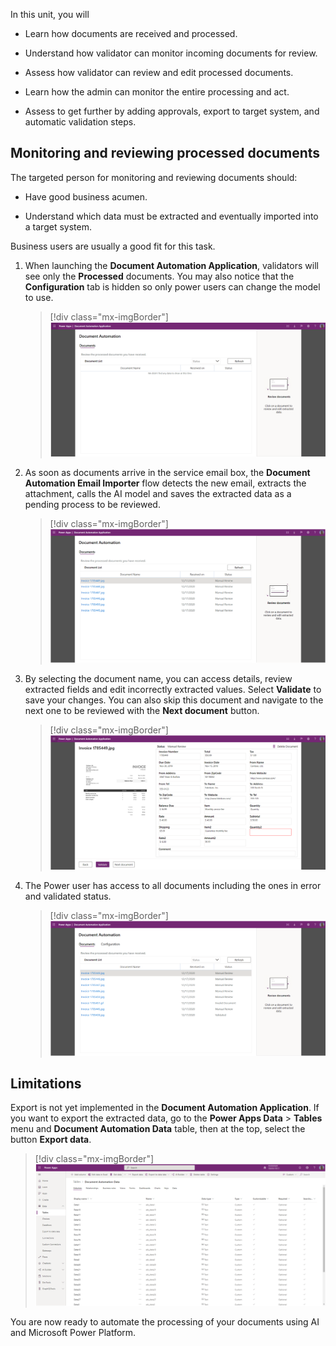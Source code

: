 In this unit, you will

- Learn how documents are received and processed.

- Understand how validator can monitor incoming documents for review.

- Assess how validator can review and edit processed documents.

- Learn how the admin can monitor the entire processing and act.

- Assess to get further by adding approvals, export to target system, and automatic validation steps.

## Monitoring and reviewing processed documents

The targeted person for monitoring and reviewing documents should:

- Have good business acumen.

- Understand which data must be extracted and eventually imported into a target system.

Business users are usually a good fit for this task.

1. When launching the **Document Automation Application**, validators will see only the **Processed** documents. You may also notice that the **Configuration** tab is hidden so only power users can change the model to use.

   > [!div class="mx-imgBorder"]
   > [![List of documents for review (empty).](../media/4-documents.png)](../media/4-documents.png#lightbox)

1. As soon as documents arrive in the service email box, the **Document Automation Email Importer** flow detects the new email, extracts the attachment, calls the AI model and saves the extracted data as a pending process to be reviewed.

   > [!div class="mx-imgBorder"]
   > [![List of documents for review with invoice image documents for manual review.](../media/4-document-automation-email-review.png)](../media/4-document-automation-email-review.png#lightbox)

1. By selecting the document name, you can access details, review extracted fields and edit incorrectly extracted values. Select **Validate** to save your changes. You can also skip this document and navigate to the next one to be reviewed with the **Next document** button.

   > [!div class="mx-imgBorder"]
   > [![Manual review of invoice image showing extracted data for validation.](../media/4-validate.png)](../media/4-validate.png#lightbox)

1. The Power user has access to all documents including the ones in error and validated status.

   > [!div class="mx-imgBorder"]
   > [![List of documents including those with Validated or Invalid Document status.](../media/4-power-user.png)](../media/4-power-user.png#lightbox)

## Limitations

Export is not yet implemented in the **Document Automation Application**. If you want to export the extracted data, go to the **Power Apps Data** > **Tables** menu and **Document Automation Data** table, then at the top, select the button **Export data**.

> [!div class="mx-imgBorder"]
> [![Tables > Document Automation Data showing the Columns tab.](../media/4-export.png)](../media/4-export.png#lightbox)

You are now ready to automate the processing of your documents using AI and Microsoft Power Platform.
